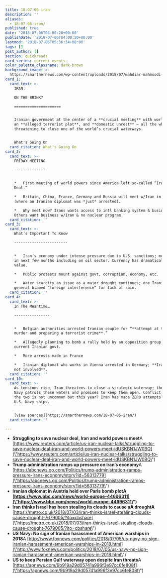 ```yaml
---
title: 18.07.06 iran
description: ''
aliases:
  - 18-07-06-iran/
published: true
date: '2018-07-06T04:00:20+00:00'
publishDate: '2018-07-06T04:00:20+00:00'
lastmod: '2018-07-06T05:36:34+00:00'
tags: []
post_author: []
section: quickreads
card_series: current events
color_palette_classname: dark-brown
background_image: >-
  https://smarthernews.com/wp-content/uploads/2018/07/mahdiar-mahmoodi-452489-unsplash-scaled.jpg
card_1:
  card_text: >-
    IRAN:  

    ON THE BRINK?

    =====================


    Iranian government at the center of a **crucial meeting** with world powers,
    an **alleged terrorist plot**, and **domestic unrest** – all the while
    threatening to close one of the world’s crucial waterways.


    What's Going On
  card_citation: What's Going On
card_2:
  card_text: >-
    FRIDAY MEETING

    --------------


    *   First meeting of world powers since America left so-called “Iran Nuclear
    Deal.”

    *   Britain, China, France, Germany and Russia will meet w/Iran in Vienna
    (where an Iranian diplomat was *just* arrested).

    *   Why meet now? Irans wants access to intl banking system & business.
    Others want business w/Iran & no nuclear program.
  card_citation: ''
card_3:
  card_text: >-
    What’s Important To Know

    ------------------------


    *   Iran’s economy under intense pressure due to U.S. sanctions; more coming
    in next few months including on oil sector. Currency has dramatically lost
    value.

    *   Public protests mount against govt, corruption, economy, etc.

    *   Water scarcity an issue as a major drought continues; one Iranian
    general blamed “foreign interference” for lack of rain.
  card_citation: ''
card_4:
  card_text: >-
    In The Meantime…

    ----------------


    *   Belgian authorities arrested Iranian couple for “**attempt at terrorist
    murder and preparing a terrorist crime**.”

    *   Allegedly planning to bomb a rally held by an opposition group of the
    current Iranian govt.

    *   More arrests made in France

    *   Iranian diplomat who works in Vienna arrested in Germany; **Iran says
    not involved**.
  card_citation: ''
card_10:
  card_text: >-
    As tensions rise, Iran threatens to close a strategic waterway; the U.S.
    Navy patrols these waters and promises to keep them open. Conflict between
    the two is not uncommon but this year? Iran has made ZERO attempts to harass
    U.S. Navy ships.


    [view sources](https://smarthernews.com/18-07-06-iran/)
  card_citation: ''

---
```

*   **Struggling to save nuclear deal, Iran and world powers meet**A [https://www.reuters.com/article/us-iran-nuclear-talks/struggling-to-save-nuclear-deal-iran-and-world-powers-meet-idUSKBN1JW0BQ](\"https://www.reuters.com/article/us-iran-nuclear-talks/struggling-to-save-nuclear-deal-iran-and-world-powers-meet-idUSKBN1JW0BQ\")
*   **Trump administration ramps up pressure on Iran’s economy**A [https://abcnews.go.com/Politics/trump-administration-ramps-pressure-irans-economy/story?id=56313779](\"https://abcnews.go.com/Politics/trump-administration-ramps-pressure-irans-economy/story?id=56313779\")
*   **Iranian diplomat in Austria held over Paris bomb plotA [https://www.bbc.com/news/world-europe-44696311](\"https://www.bbc.com/news/world-europe-44696311\")**
*   **Iran thinks Israel has been stealing its clouds to cause aA droughtA** [https://metro.co.uk/2018/07/03/iran-thinks-israel-stealing-clouds-cause-drought-7679005/?ito=cbshare](\"https://metro.co.uk/2018/07/03/iran-thinks-israel-stealing-clouds-cause-drought-7679005/?ito=cbshare\")
*   **US Navy: No sign of Iranian harassment of American warships in 2018**A [http://www.foxnews.com/politics/2018/07/05/us-navy-no-sign-iranian-harassment-american-warships-in-2018.html](\"http://www.foxnews.com/politics/2018/07/05/us-navy-no-sign-iranian-harassment-american-warships-in-2018.html\")
*   **US to keep Persian Gulf waterway open despite Iran threats**A [https://apnews.com/9b919a29d05741a996f3e97cc6fe808f](\"https://apnews.com/9b919a29d05741a996f3e97cc6fe808f\")